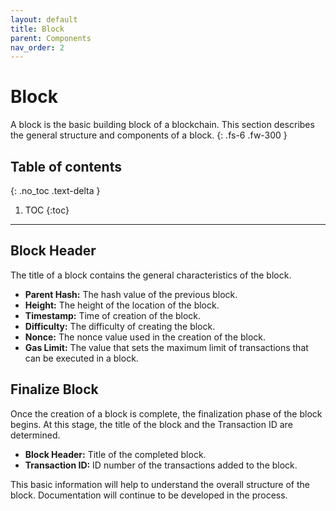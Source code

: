 ```yaml
---
layout: default
title: Block
parent: Components
nav_order: 2
---
```


# Block
A block is the basic building block of a blockchain. This section describes the general structure and components of a block.
{: .fs-6 .fw-300 }

## Table of contents
{: .no_toc .text-delta }

1. TOC
{:toc}

---

## Block Header
The title of a block contains the general characteristics of the block.

- **Parent Hash:** The hash value of the previous block.
- **Height:** The height of the location of the block.
- **Timestamp:** Time of creation of the block.
- **Difficulty:** The difficulty of creating the block.
- **Nonce:** The nonce value used in the creation of the block.
- **Gas Limit:** The value that sets the maximum limit of transactions that can be executed in a block.

## Finalize Block
Once the creation of a block is complete, the finalization phase of the block begins. At this stage, the title of the block and the Transaction ID are determined.

- **Block Header:** Title of the completed block.
- **Transaction ID:** ID number of the transactions added to the block.

This basic information will help to understand the overall structure of the block. Documentation will continue to be developed in the process.
